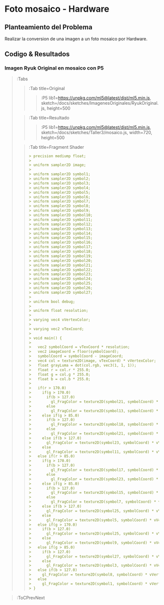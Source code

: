 # Foto mosaico - Hardware

## Planteamiento del Problema

Realizar la conversion de una imagen a un foto mosaico por Hardware.

## Codigo & Resultados

### Imagen Ryuk Original en mosaico con P5

> :Tabs
> > :Tab title=Original
> > 
> > > :P5 lib1=https://unpkg.com/ml5@latest/dist/ml5.min.js, sketch=/docs/sketches/ImagenesOriginales/RyukOriginal.js, height=500
>
> > :Tab title=Resultado
> > 
> > > :P5 lib1=https://unpkg.com/ml5@latest/dist/ml5.min.js, sketch=/docs/sketches/Taller3/mosaico.js, width=720, height=500
>
> > :Tab title=Fragment Shader
> >
> > ```md
> > > precision mediump float;
> > > 
> > > uniform sampler2D image;
> > > 
> > > uniform sampler2D symbol1;
> > > uniform sampler2D symbol2;
> > > uniform sampler2D symbol3;
> > > uniform sampler2D symbol4;
> > > uniform sampler2D symbol5;
> > > uniform sampler2D symbol6;
> > > uniform sampler2D symbol7;
> > > uniform sampler2D symbol8;
> > > uniform sampler2D symbol9;
> > > uniform sampler2D symbol10;
> > > uniform sampler2D symbol11;
> > > uniform sampler2D symbol12;
> > > uniform sampler2D symbol13;
> > > uniform sampler2D symbol14;
> > > uniform sampler2D symbol15;
> > > uniform sampler2D symbol16;
> > > uniform sampler2D symbol17;
> > > uniform sampler2D symbol18;
> > > uniform sampler2D symbol19;
> > > uniform sampler2D symbol20;
> > > uniform sampler2D symbol21;
> > > uniform sampler2D symbol22;
> > > uniform sampler2D symbol23;
> > > uniform sampler2D symbol24;
> > > uniform sampler2D symbol25;
> > > uniform sampler2D symbol26;
> > > uniform sampler2D symbol27;
> > > 
> > > uniform bool debug;
> > > 
> > > uniform float resolution;
> > > 
> > > varying vec4 vVertexColor;
> > > 
> > > varying vec2 vTexCoord;
> > > 
> > > void main() {
> > > 
> > >   vec2 symbolCoord = vTexCoord * resolution;
> > >   vec2 imageCoord = floor(symbolCoord);
> > >   symbolCoord = symbolCoord - imageCoord;
> > >   vec4 col = texture2D(image, vTexCoord) * vVertexColor;
> > >   float grayLuma = dot(col.rgb, vec3(1, 1, 1));
> > >   float r = col.r * 255.0;
> > >   float g = col.g * 255.0;
> > >   float b = col.b * 255.0;
> > > 
> > >   if(r > 170.0)
> > >     if(g > 170.0)
> > >       if(b > 127.0)
> > >         gl_FragColor = texture2D(symbol21, symbolCoord) * vVertexColor;
> > >       else
> > >         gl_FragColor = texture2D(symbol13, symbolCoord) * vVertexColor;
> > >     else if(g > 85.0)
> > >       if(b > 127.0)
> > >         gl_FragColor = texture2D(symbol18, symbolCoord) * vVertexColor;
> > >       else
> > >         gl_FragColor = texture2D(symbol21, symbolCoord) * vVertexColor;
> > >     else if(b > 127.0)
> > >       gl_FragColor = texture2D(symbol23, symbolCoord) * vVertexColor;
> > >     else
> > >       gl_FragColor = texture2D(symbol11, symbolCoord) * vVertexColor;
> > >   else if(r > 85.0)
> > >     if(g > 170.0)
> > >       if(b > 127.0)
> > >         gl_FragColor = texture2D(symbol17, symbolCoord) * vVertexColor;
> > >       else
> > >         gl_FragColor = texture2D(symbol23, symbolCoord) * vVertexColor;
> > >     else if(g > 85.0)
> > >       if(b > 127.0)
> > >         gl_FragColor = texture2D(symbol15, symbolCoord) * vVertexColor;
> > >       else
> > >         gl_FragColor = texture2D(symbol7, symbolCoord) * vVertexColor;
> > >     else if(b > 127.0)
> > >       gl_FragColor = texture2D(symbol25, symbolCoord) * vVertexColor;
> > >     else
> > >       gl_FragColor = texture2D(symbol5, symbolCoord) * vVertexColor;
> > >   else if(g > 170.0)
> > >     if(b > 127.0)
> > >       gl_FragColor = texture2D(symbol25, symbolCoord) * vVertexColor;
> > >     else
> > >       gl_FragColor = texture2D(symbol9, symbolCoord) * vVertexColor;
> > >   else if(g > 85.0)
> > >     if(b > 127.0)
> > >       gl_FragColor = texture2D(symbol27, symbolCoord) * vVertexColor;
> > >     else
> > >       gl_FragColor = texture2D(symbol3, symbolCoord) * vVertexColor;
> > >   else if(b > 127.0)
> > >     gl_FragColor = texture2D(symbol8, symbolCoord) * vVertexColor;
> > >   else
> > >     gl_FragColor = texture2D(symbol1, symbolCoord) * vVertexColor;
> > > }
> > ```

> :ToCPrevNext